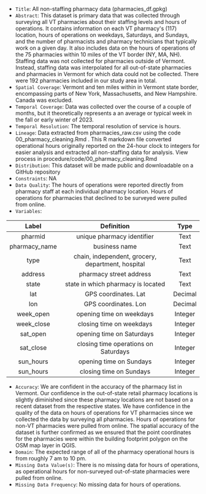 - `Title`: All non-staffing pharmacy data (pharmacies_df.gpkg)
- `Abstract`: This dataset is primary data that was collected through surveying all VT pharmacies about their staffing levels and hours of operations. It contains information on each VT pharmacy's (117) location, hours of operations on weekdays, Saturdays, and Sundays, and the number of pharmacists and pharmacy technicians that typically work on a given day. It also includes data on the hours of operations of the 75 pharmacies within 10 miles of the VT border (NY, MA, NH). Staffing data was not collected for pharmacies outside of Vermont. Instead, staffing data was interpolated for all out-of-state pharmacies and pharmacies in Vermont for which data could not be collected. There were 192 pharmacies included in our study area in total.
- `Spatial Coverage`: Vermont and ten miles within in Vermont state border, encompassing parts of New York, Massachusetts, and New Hampshire. Canada was excluded.
- `Temporal Coverage`: Data was collected over the course of a couple of months, but it theoretically represents a an average or typical week in the fall or early winter of 2023.
- `Temporal Resolution`: The temporal resolution of service is hours. 
- `Lineage`: Data extracted from pharmacies_raw.csv using the code 00_pharmacy_cleaning.Rmd . This R markdown file converted operational hours originally reported on the 24-hour clock to integers for easier analysis and extracted all non-staffing data for analysis. View process in procedure/code/00_pharmacy_cleaning.Rmd 
- `Distribution`: This dataset will be made public and downloadable on a GitHub repository
- `Constraints`: NA
- `Data Quality`: The hours of operations were reported directly from pharmacy staff at each individual pharmacy location. Hours of operations for pharmacies that declined to be surveyed were pulled from online. 
- `Variables`:

| Label | Definition | Type |
| :--: | :--: | :--: | 
| pharmid | unique pharmacy identifier | Text| 
| pharmacy_name | business name | Text | 
| type | chain, independent, grocery, department, hospital | Text | 
| address | pharmacy street address | Text |  
| state | state in which pharmacy is located | Text | 
| lat | GPS coordinates. Lat | Decimal | 
| lon | GPS coordinates. Lon | Decimal | 
| week_open | opening time on weekdays | Integer | 
| week_close | closing time on weekdays | Integer |
| sat_open| opening time on Saturdays | Integer | 
| sat_close| closing time operations on Saturdays | Integer |
| sun_hours| opening time on Sundays | Integer | 
| sun_hours| closing time on Sundays | Integer |

  - `Accuracy`: We are confident in the accuracy of the pharmacy list in Vermont. Our confidence in the out-of-state retail pharmacy locations is slightly diminished since these pharmacy locations are not based on a recent dataset from the respective states. We have confidence in the quality of the data on hours of operations for VT pharmacies since we collected the data by surveying all pharmacies. Hours of operations for non-VT pharmacies were pulled from online. The spatial accuracy of the dataset is further confirmed as we ensured that the point coordinates for the pharmacies were within the building footprint polygon on the OSM map layer in QGIS. 
  - `Domain`:  The expected range of all of the pharmacy operational hours is from roughly 7 am to 10 pm. 
  - `Missing Data Value(s)`: There is no missing data for hours of operations, as operational hours for non-surveyed out-of-state pharmacies were pulled from online. 
  - `Missing Data Frequency`: No missing data for hours of operations. 
